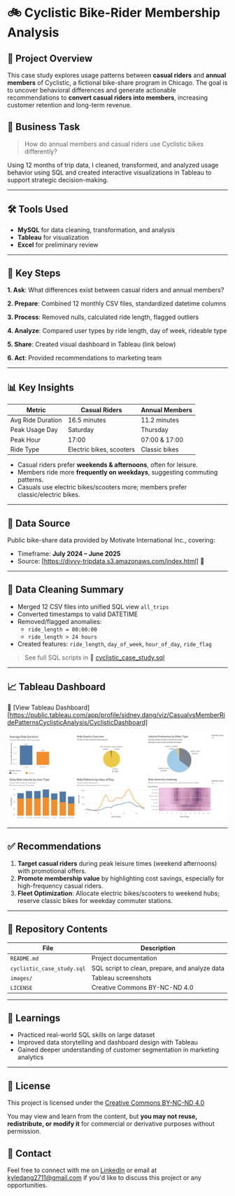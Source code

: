 # 🚲 Cyclistic Bike-Rider Membership Analysis

## 📌 Project Overview

This case study explores usage patterns between **casual riders** and **annual members** of Cyclistic, a fictional bike-share program in Chicago. The goal is to uncover behavioral differences and generate actionable recommendations to **convert casual riders into members**, increasing customer retention and long-term revenue.

## 🎯 Business Task

> How do annual members and casual riders use Cyclistic bikes differently?

Using 12 months of trip data, I cleaned, transformed, and analyzed usage behavior using SQL and created interactive visualizations in Tableau to support strategic decision-making.

---

## 🛠 Tools Used

- **MySQL** for data cleaning, transformation, and analysis
- **Tableau** for visualization
- **Excel** for preliminary review

---

## 🧪 Key Steps

**1. Ask**: What differences exist between casual riders and annual members?

**2. Prepare**: Combined 12 monthly CSV files, standardized datetime columns

**3. Process**: Removed nulls, calculated ride length, flagged outliers

**4. Analyze**: Compared user types by ride length, day of week, rideable type

**5. Share**: Created visual dashboard in Tableau (link below)

**6. Act**: Provided recommendations to marketing team


---

## 📊 Key Insights

| Metric | Casual Riders | Annual Members |
|--------|----------------|----------------|
| Avg Ride Duration | 16.5 minutes | 11.2 minutes |
| Peak Usage Day | Saturday | Thursday |
| Peak Hour | 17:00 | 07:00 & 17:00 |
| Ride Type | Electric bikes, scooters | Classic bikes |

- Casual riders prefer **weekends & afternoons**, often for leisure.
- Members ride more **frequently on weekdays**, suggesting commuting patterns.
- Casuals use electric bikes/scooters more; members prefer classic/electric bikes.

---

## 📌 Data Source

Public bike-share data provided by Motivate International Inc., covering:
- Timeframe: **July 2024 – June 2025**
- Source: [https://divvy-tripdata.s3.amazonaws.com/index.html] 🔗

---

## 🧹 Data Cleaning Summary

- Merged 12 CSV files into unified SQL view `all_trips`
- Converted timestamps to valid DATETIME
- Removed/flagged anomalies:
  - `ride_length = 00:00:00`
  - `ride_length > 24 hours`
- Created features: `ride_length`, `day_of_week`, `hour_of_day`, `ride_flag`

> See full SQL scripts in 📄 [cyclistic_case_study.sql](cyclistic_case_study.sql)

---

## 📈 Tableau Dashboard

🔗 [View Tableau Dashboard][https://public.tableau.com/app/profile/sidney.dang/viz/CasualvsMemberRidePatternsCyclisticAnalysis/CyclisticDashboard]

![Dashboard Preview](images/Cyclistic_dashboard.png)

---

## ✅ Recommendations

1. **Target casual riders** during peak leisure times (weekend afternoons) with promotional offers.
2. **Promote membership value** by highlighting cost savings, especially for high-frequency casual riders.
3. **Fleet Optimization**: Allocate electric bikes/scooters to weekend hubs; reserve classic bikes for weekday commuter stations.

---

## 📁 Repository Contents

| File | Description |
|------|-------------|
| `README.md` | Project documentation |
| `cyclistic_case_study.sql` | SQL script to clean, prepare, and analyze data |
| `images/` | Tableau screenshots |
|`LICENSE`| Creative Commons BY-NC-ND 4.0

---

## 🧠 Learnings

- Practiced real-world SQL skills on large dataset
- Improved data storytelling and dashboard design with Tableau
- Gained deeper understanding of customer segmentation in marketing analytics

---


## 📜 License

This project is licensed under the 
[Creative Commons BY-NC-ND 4.0](https://creativecommons.org/licenses/by-nc-nd/4.0/)

You may view and learn from the content, but **you may not reuse, redistribute, or modify it** for commercial or derivative purposes without permission.


## 💬 Contact

Feel free to connect with me on [LinkedIn](https://linkedin.com/in/sidney-dang) or email at kyledang2711@gmail.com if you'd like to discuss this project or any opportunities.

